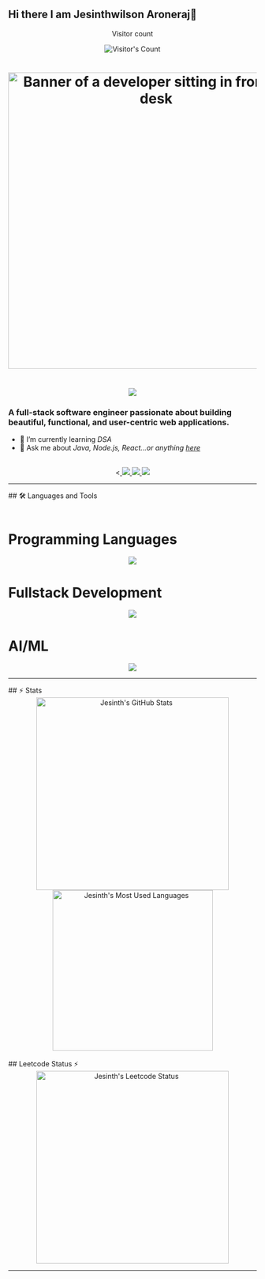 ## Hi there I am Jesinthwilson Aroneraj👋

<!--
**Jesinthwilson04/Jesinthwilson04** is a ✨ _special_ ✨ repository because its `README.md` (this file) appears on your GitHub profile.

<!--

Here are some ideas to get you started:

- 🔭 I’m currently working on DSA
- 🌱 I’m currently learning react
- 👯 I’m looking to collaborate on ML/DL
- 💬 Ask me about python,java
- 📫 How to reach me: jesinth444@gmail.com
-->
<div align="center"> 
  <p>Visitor count</p>
  <img src="https://profile-counter.glitch.me/Jesinthwilson/count.svg" alt="Visitor's Count" />
</div>
<h1 align="center">
<img width=600 src="https://backiee.com/static/wallpapers/1000x563/401721.jpg" alt="Banner of a developer sitting in front of a desk">
</h1>
<h1 align="center">
    <img src="https://readme-typing-svg.herokuapp.com/?font=Inter&size=48&center=true&vCenter=true&width=500&height=70&color=4493F8&duration=4000&lines=Hi+There!+👋;+I'm+JESINTH;" />
</h1>

### A full-stack software engineer passionate about building beautiful, functional, and user-centric web applications.
- 🌱 I’m currently learning *DSA*
- 💬 Ask me about *Java, Node.js, React...or anything [here](https://github.com/Jesinthwilson04/Jesinthwilson04//issues)*

<br>

<div align="center">
  <<a href="mailto:jesinth444@gmail.com">
    <img src="https://img.shields.io/badge/Gmail-333333?style=for-the-badge&logo=gmail&logoColor=red" />
  </a>
  <a href="https://www.linkedin.com/in/jesinth-wilson-199245259/" target="_blank">
    <img src="https://img.shields.io/badge/LinkedIn-0077B5?style=for-the-badge&logo=linkedin&logoColor=white" target="_blank" />
  </a>
  <a href="https://leetcode.com/u/Jesinthwilson/" target="_blank">
    <img src="https://img.shields.io/badge/Leetcode-000000?style=for-the-badge&logo=Leetcode&logoColor=white" target="_blank" />
  </a>

</div>

<hr>
## 🛠 Languages and Tools

<br>
<br>
<h1>Programming Languages</h1>
<p align="center">
  <img src="https://skillicons.dev/icons?i=java,c,python,js,cs" />  
</p>
<h1>Fullstack Development</h1>
<p align="center">
<img src="https://skillicons.dev/icons?i=html,css,mysql,react,mongodb,nodejs" />
</p> 
<h1>AI/ML</h1>
<p align="center">
  <img src="https://skillicons.dev/icons?i=tensorflow,opencv,pytorch,pandas" />
</p>
<hr>
## ⚡ Stats

<br>

<div align=center>
  <img width=390 src="https://github-readme-stats.vercel.app/api?username=Jesinthwilson04&theme=transparent&count_private=true&show_icons=true&rank_icon=github&locale=en" alt="Jesinth's GitHub Stats" />
  
  <img width=325 src="https://github-readme-stats.vercel.app/api/top-langs?username=Jesinthwilson04&theme=transparent&layout=donut&hide=css&langs_count=8&border_radius=10&show_icons=true&locale=en" alt="Jesinth's Most Used Languages" />
</div>
<br>
## Leetcode Status ⚡
<br>
<div align=center>
    <img width=390 src="https://leetcard.jacoblin.cool/Jesinthwilson?theme=dark&font=Content&ext=heatmap" alt="Jesinth's Leetcode Status" />
</div>
<hr>
<br>
